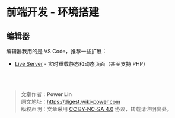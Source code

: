 # 前端开发 - 环境搭建

## 编辑器

编辑器我用的是 VS Code，推荐一些扩展：

- [Live Server](https://marketplace.visualstudio.com/items?itemName=ritwickdey.LiveServer) - 实时重载静态和动态页面（甚至支持 PHP）

<br />

<br />

> 文章作者：**Power Lin**  
> 原文地址：<https://digest.wiki-power.com>  
> 版权声明：文章采用 [CC BY-NC-SA 4.0](https://creativecommons.org/licenses/by/4.0/deed.zh) 协议，转载请注明出处。
